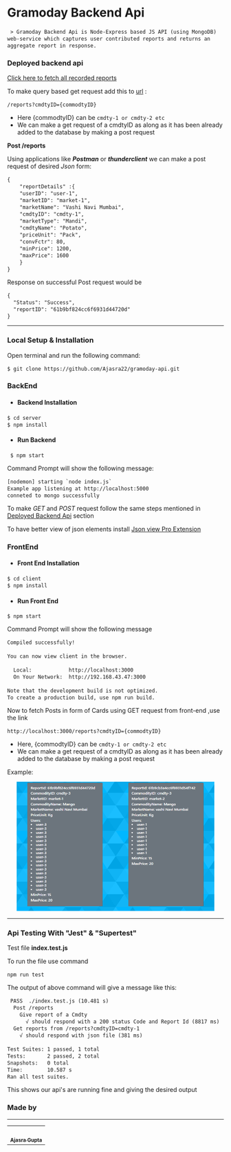 
# Gramoday Backend Api

     > Gramoday Backend Api is Node-Express based JS API (using MongoDB) web-service which captures user contributed reports and returns an aggregate report in response.



### Deployed backend api
[Click here to fetch all recorded reports](https://gramoday-api.herokuapp.com/)


To make query based get request add this to [url](https://gramoday-api.herokuapp.com/) :
```
/reports?cmdtyID={commodtyID}
```
* Here {commodtyID} can be `cmdty-1 or cmdty-2 etc` 
* We can make a get request of a cmdtyID as along as it has been already added to the database by making a post request

**Post /reports**

Using applications like ***Postman*** or ***thunderclient*** we can make a post request of desired *Json* form:
```
{
    "reportDetails" :{
    "userID": "user-1",
    "marketID": "market-1",
    "marketName": "Vashi Navi Mumbai",
    "cmdtyID": "cmdty-1",
    "marketType": "Mandi",
    "cmdtyName": "Potato",
    "priceUnit": "Pack",
    "convFctr": 80,
    "minPrice": 1200,
    "maxPrice": 1600
    }
}
```
Response on successful Post request would be
```
{
  "Status": "Success",
  "reportID": "61b9bf824cc6f6931d44720d"
}
```
<hr></hr>

### Local Setup & Installation
Open terminal and run the following command:
```
$ git clone https://github.com/Ajasra22/gramoday-api.git
```
### BackEnd

 - #### Backend Installation
 ```
 $ cd server
 $ npm install
 ```
 - #### Run Backend
 ```
  $ npm start
 ```
 Command Prompt will show the following message:
 ```
[nodemon] starting `node index.js`
Example app listening at http://localhost:5000
conneted to mongo successfully
 ```
 To make *GET* and *POST* request follow the same steps mentioned in [Deployed Backend Api](#gramoday-backend-api) section

 To have better view of json elements install [Json view Pro Extension](https://chrome.google.com/webstore/detail/json-viewer-pro/eifflpmocdbdmepbjaopkkhbfmdgijcc)


### FrontEnd
 - #### Front End Installation
 ```
 $ cd client 
 $ npm install
 ```
- #### Run Front End
```
$ npm start
```
Command Prompt will show the following message
```
Compiled successfully!

You can now view client in the browser.

  Local:            http://localhost:3000
  On Your Network:  http://192.168.43.47:3000

Note that the development build is not optimized.
To create a production build, use npm run build.
```
Now to fetch Posts in form of Cards using GET request from front-end ,use the link
```
http://localhost:3000/reports?cmdtyID={commodtyID}
```
* Here, {commodtyID} can be `cmdty-1 or cmdty-2 etc` 
* We can make a get request of a cmdtyID as along as it has been already added to the database by making a post request

Example:

<p align="center">
<img width="460" height="300" src="https://github.com/Ajasra22/gramoday-api/blob/main/images/front-end-cards.png"  alt="Front-end">
 </p>
 
<hr></hr>

### Api Testing With "Jest" & "Supertest"
Test file **index.test.js**

To run the file use command
```
npm run test
```
The output of above command will give a message like this:
```
 PASS  ./index.test.js (10.481 s)
  Post /reports
    Give report of a Cmdty                                                
      √ should respond with a 200 status Code and Report Id (8817 ms)     
  Get reports from /reports?cmdtyID=cmdty-1                               
    √ should respond with json file (381 ms)                              
                                                                          
Test Suites: 1 passed, 1 total
Tests:       2 passed, 2 total
Snapshots:   0 total
Time:        10.587 s
Ran all test suites.
```
This shows our api's are running fine and giving the desired output

### Made by
<hr/>
<table>
<td>
 <a align="center" href="https://github.com/Ajasra22">
 <img align="center" src="https://avatars.githubusercontent.com/u/60650011?s=400&u=f7dbdcbfd385cbef07518308ef1b5ca082ff29cc&v=4" width="100px;" alt=""/>
         <br />
         <sub>
            <b>Ajasra Gupta</b>
         </sub>
 </a>
 <br/>
 </td>
 </table>
